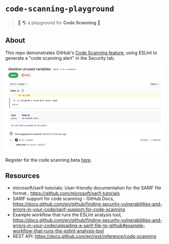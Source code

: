 # `code-scanning-playground`
> :wave: :earth_americas: a playground for **Code Scanning** :roller_coaster:

## About
This repo demonstrates GitHub's [Code Scanning feature](), using ESLint to generate a "code scanning alert" in the Security tab.

![example](images/example.png)

Register for the code scanning beta [here](https://github.com/features/security/advanced-security/signup).

## Resources
* microsoft/sarif-tutorials: User-friendly documentation for the SARIF file format., https://github.com/microsoft/sarif-tutorials
* SARIF support for code scanning - GitHub Docs, https://docs.github.com/en/github/finding-security-vulnerabilities-and-errors-in-your-code/sarif-support-for-code-scanning
* Example workflow that runs the ESLint analysis tool, https://docs.github.com/en/github/finding-security-vulnerabilities-and-errors-in-your-code/uploading-a-sarif-file-to-github#example-workflow-that-runs-the-eslint-analysis-tool
* REST API: https://docs.github.com/en/rest/reference/code-scanning
